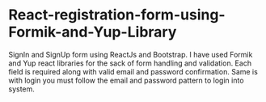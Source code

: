 # React-registration-form-using-Formik-and-Yup-Library
SignIn and SignUp form using ReactJs and Bootstrap. I have used Formik and Yup react libraries for the sack of  form handling and validation. Each field is required along with valid email and password confirmation. Same is with login you must follow the email and password pattern to login into system. 
